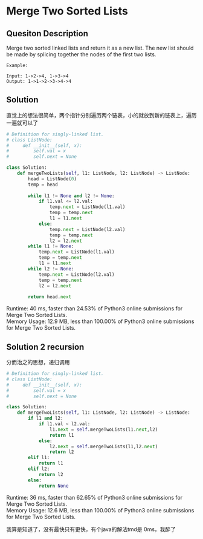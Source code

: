 # Merge Two Sorted Lists

## Quesiton Description

Merge two sorted linked lists and return it as a new list. The new list should be made by splicing together the nodes of the first two lists.

```
Example:

Input: 1->2->4, 1->3->4
Output: 1->1->2->3->4->4
```

## Solution 

直觉上的想法很简单，两个指针分别遍历两个链表，小的就放到新的链表上，遍历一遍就可以了

```python
# Definition for singly-linked list.
# class ListNode:
#     def __init__(self, x):
#         self.val = x
#         self.next = None

class Solution:
    def mergeTwoLists(self, l1: ListNode, l2: ListNode) -> ListNode:
        head = ListNode(0)
        temp = head
        
        while l1 != None and l2 != None:
            if l1.val <= l2.val:
                temp.next = ListNode(l1.val)
                temp = temp.next
                l1 = l1.next
            else:
                temp.next = ListNode(l2.val)
                temp = temp.next
                l2 = l2.next
        while l1 != None:
            temp.next = ListNode(l1.val)
            temp = temp.next
            l1 = l1.next
        while l2 != None:
            temp.next = ListNode(l2.val)
            temp = temp.next
            l2 = l2.next
            
        return head.next
```

Runtime: 40 ms, faster than 24.53% of Python3 online submissions for Merge Two Sorted Lists.  
Memory Usage: 12.9 MB, less than 100.00% of Python3 online submissions for Merge Two Sorted Lists.

## Solution 2 recursion

分而治之的思想，递归调用

```python
# Definition for singly-linked list.
# class ListNode:
#     def __init__(self, x):
#         self.val = x
#         self.next = None

class Solution:
    def mergeTwoLists(self, l1: ListNode, l2: ListNode) -> ListNode:
        if l1 and l2:
            if l1.val < l2.val:
                l1.next = self.mergeTwoLists(l1.next,l2)
                return l1
            else:
                l2.next = self.mergeTwoLists(l1,l2.next)
                return l2
        elif l1:
            return l1
        elif l2:
            return l2
        else:
            return None
```

Runtime: 36 ms, faster than 62.65% of Python3 online submissions for Merge Two Sorted Lists.  
Memory Usage: 12.6 MB, less than 100.00% of Python3 online submissions for Merge Two Sorted Lists.

我算是知道了，没有最快只有更快，有个java的解法tmd是 0ms，我醉了